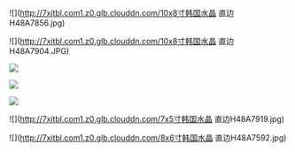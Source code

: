 ![](http://7xitbl.com1.z0.glb.clouddn.com/10x8寸韩国水晶 直边H48A7856.jpg)

![](http://7xitbl.com1.z0.glb.clouddn.com/10x8寸韩国水晶 直边H48A7904.JPG)

![](http://7xitbl.com1.z0.glb.clouddn.com/18x12寸卡莉亚精致相框H48A7986.jpg)

![](http://7xitbl.com1.z0.glb.clouddn.com/20x16寸卡莉亚精致相框H48A7868.jpg)

![](http://7xitbl.com1.z0.glb.clouddn.com/36x24寸卡莉亚精致相框H48A7882.JPG)

![](http://7xitbl.com1.z0.glb.clouddn.com/7x5寸韩国水晶 直边H48A7919.jpg)

![](http://7xitbl.com1.z0.glb.clouddn.com/8x6寸韩国水晶 直边H48A7592.jpg)